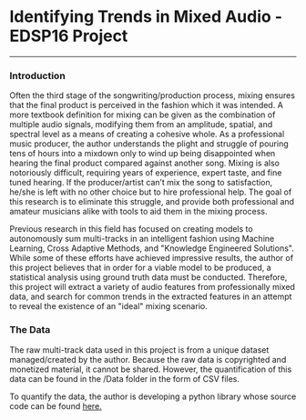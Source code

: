 # Identifying Trends in Mixed Audio - EDSP16 Project
----------------------------

### Introduction
Often the third stage of the songwriting/production process, mixing ensures that the final product is perceived in the fashion which it was intended. A more textbook definition for mixing can be given as the combination of multiple audio signals, modifying them from an amplitude, spatial, and spectral level as a means of creating a cohesive whole. As a professional music producer, the author understands the plight and struggle of pouring tens of hours into a mixdown only to wind up being disappointed when hearing the final product compared against another song. Mixing is also notoriously difficult, requiring years of experience, expert taste, and fine tuned hearing. If the producer/artist can’t mix the song to satisfaction, he/she is left with no other choice but to hire professional help. The goal of this research is to eliminate this struggle, and provide both professional and amateur musicians alike with tools to aid them in the mixing process.

Previous research in this field has focused on creating models to autonomously sum multi-tracks in an intelligent fashion using Machine Learning, Cross Adaptive Methods, and "Knowledge Engineered Solutions".  While some of these efforts have achieved impressive results, the author of this project believes that in order for a viable model to be produced, a statistical analysis using ground truth data must be conducted.  Therefore, this project will extract a variety of audio features from professionally mixed data, and search for common trends in the extracted features in an attempt to reveal the existence of an "ideal" mixing scenario.

### The Data
The raw multi-track data used in this project is from a unique dataset managed/created by the author.  Because the raw data is copyrighted and monetized material, it cannot be shared.  However, the quantification of this data can be found in the /Data folder in the form of CSV files.

To quantify the data, the author is developing a python library whose source code can be found [here.](https://github.com/bombsandbottles/THESIS)